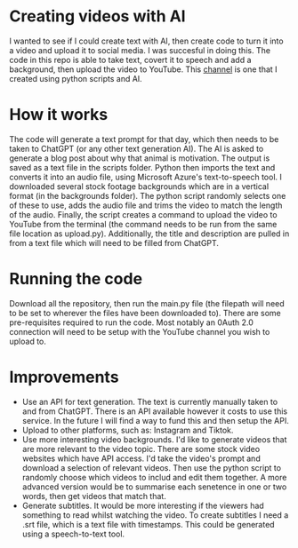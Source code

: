 # Creating videos with AI

I wanted to see if I could create text with AI, then create code to turn it into a video and upload it to social media. I was succesful in doing this. The code in this repo is able to take text, covert it to speech and add a background, then upload the video to YouTube. This [channel](https://www.youtube.com/@dailypawsitivity/) is one that I created using python scripts and AI.

# How it works
The code will generate a text prompt for that day, which then needs to be taken to ChatGPT (or any other text generation AI). The AI is asked to generate a blog post about why that animal is motivation. The output is saved as a text file in the scripts folder. Python then imports the text and converts it into an audio file, using Microsoft Azure's text-to-speech tool. I downloaded several stock footage backgrounds which are in a vertical format (in the backgrounds folder). The python script randomly selects one of these to use, adds the audio file and trims the video to match the length of the audio. Finally, the script creates a command to upload the video to YouTube from the terminal (the command needs to be run from the same file location as  upload.py). Additionally, the title and description are pulled in from a text file which will need to be filled from ChatGPT.


# Running the code
Download all the repository, then run the main.py file (the filepath will need to be set to wherever the files have been downloaded to). There are some pre-requisites required to run the code. Most notably an 0Auth 2.0 connection will need to be setup with the YouTube channel you wish to upload to.


# Improvements
- Use an API for text generation. The text is currently manually taken to and from ChatGPT. There is an API available however it costs to use this service. In the future I will find a way to fund this and then setup the API.
- Upload to other platforms, such as: Instagram and Tiktok.
- Use more interesting video backgrounds. I'd like to generate videos that are more relevant to the video topic. There are some stock video websites which have API access. I'd take the video's prompt and download a selection of relevant videos. Then use the python script to randomly choose which videos to includ and edit them together. A more advanced version would be to summarise each senetence in one or two words, then get videos that match that.
- Generate subtitles. It would be more interesting if the viewers had something to read whilst watching the video. To create subtitles I need a .srt file, which is a text file with timestamps. This could be generated using a speech-to-text tool.